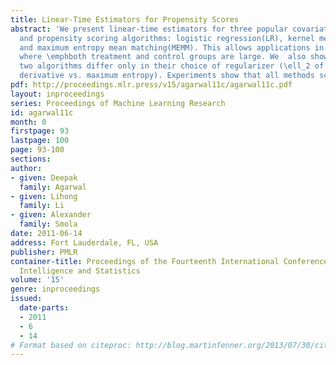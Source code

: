 ```yaml
---
title: Linear-Time Estimators for Propensity Scores
abstract: 'We present linear-time estimators for three popular covariate shift correction
  and propensity scoring algorithms: logistic regression(LR), kernel mean matching(KMM),
  and maximum entropy mean matching(MEMM). This allows applications in situations
  where \emphboth treatment and control groups are large. We  also show that the last
  two algorithms differ only in their choice of regularizer (\ell_2 of the Radon Nikodym
  derivative vs. maximum entropy). Experiments show that all methods scale well.  [pdf]'
pdf: http://proceedings.mlr.press/v15/agarwal11c/agarwal11c.pdf
layout: inproceedings
series: Proceedings of Machine Learning Research
id: agarwal11c
month: 0
firstpage: 93
lastpage: 100
page: 93-100
sections: 
author:
- given: Deepak
  family: Agarwal
- given: Lihong
  family: Li
- given: Alexander
  family: Smola
date: 2011-06-14
address: Fort Lauderdale, FL, USA
publisher: PMLR
container-title: Proceedings of the Fourteenth International Conference on Artificial
  Intelligence and Statistics
volume: '15'
genre: inproceedings
issued:
  date-parts:
  - 2011
  - 6
  - 14
# Format based on citeproc: http://blog.martinfenner.org/2013/07/30/citeproc-yaml-for-bibliographies/
---
```

